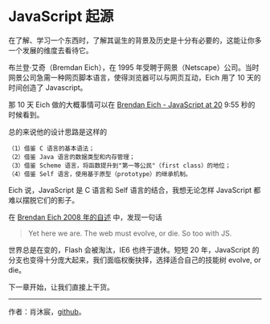 # JavaScript 起源

在了解、学习一个东西时，了解其诞生的背景及历史是十分有必要的，这能让你多一个发展的维度去看待它。

布兰登·艾奇（Bremdan Eich），在 1995 年受聘于网景（Netscape）公司。当时网景公司急需一种网页脚本语言，使得浏览器可以与网页互动，Eich 用了 10 天的时间创造了 Javascript。

那 10 天 Eich 做的大概事情可以在 [Brendan Eich - JavaScript at 20](https://www.youtube.com/watch?v=83_rC1FesOI) 9:55 秒的时候看到。

总的来说他的设计思路是这样的

```
（1）借鉴 C 语言的基本语法；
（2）借鉴 Java 语言的数据类型和内存管理；
（3）借鉴 Scheme 语言，将函数提升到"第一等公民"（first class）的地位；
（4）借鉴 Self 语言，使用基于原型（prototype）的继承机制。
```
Eich 说，JavaScript 是 C 语言和 Self 语言的结合，我想无论怎样 JavaScript 都难以摆脱它们的影子。

在 [Brendan Eich 2008 年的自述](https://brendaneich.com/2008/04/popularity/) 中，发现一句话

> Yet here we are. The web must evolve, or die. So too with JS.

世界总是在变的，Flash 会被淘汰，IE6 也终于退休。短短 20 年，JavaScript 的分支也变得十分庞大起来，我们面临权衡抉择，选择适合自己的技能树 evolve, or die。

下一章开始，让我们直接上干货。

------

作者：肖沐宸，[github](https://github.com/cheogo/learn-javascript)。